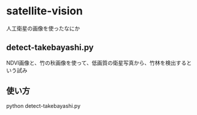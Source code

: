 # satellite-vision
人工衛星の画像を使ったなにか


## detect-takebayashi.py
NDVI画像と、竹の秋画像を使って、低画質の衛星写真から、竹林を検出するという試み

## 使い方
python detect-takebayashi.py
